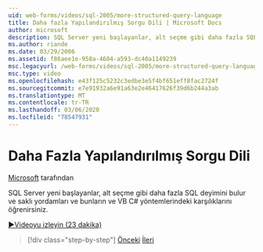 ```yaml
---
uid: web-forms/videos/sql-2005/more-structured-query-language
title: Daha fazla Yapılandırılmış Sorgu Dili | Microsoft Docs
author: microsoft
description: SQL Server yeni başlayanlar, alt seçme gibi daha fazla SQL deyimini bulur ve saklı yordamları ve bunların ve VB C# yöntemlerindeki karşılıklarını öğrenirsiniz.
ms.author: riande
ms.date: 03/29/2006
ms.assetid: f86aee1e-958a-4604-a593-dc40a1149239
msc.legacyurl: /web-forms/videos/sql-2005/more-structured-query-language
msc.type: video
ms.openlocfilehash: e43f125c5232c3edbe3e5f4bf651eff8fac2724f
ms.sourcegitcommit: e7e91932a6e91a63e2e46417626f39d6b244a3ab
ms.translationtype: MT
ms.contentlocale: tr-TR
ms.lasthandoff: 03/06/2020
ms.locfileid: "78547931"
---
```

# <a name="more-structured-query-language"></a>Daha Fazla Yapılandırılmış Sorgu Dili

[Microsoft](https://github.com/microsoft) tarafından

SQL Server yeni başlayanlar, alt seçme gibi daha fazla SQL deyimini bulur ve saklı yordamları ve bunların ve VB C# yöntemlerindeki karşılıklarını öğrenirsiniz.

[&#9654;Videoyu izleyin (23 dakika)](https://channel9.msdn.com/Blogs/ASP-NET-Site-Videos/more-structured-query-language)

> [!div class="step-by-step"]
> [Önceki](manipulating-database-data.md)
> [İleri](understanding-security-and-network-connectivity.md)
